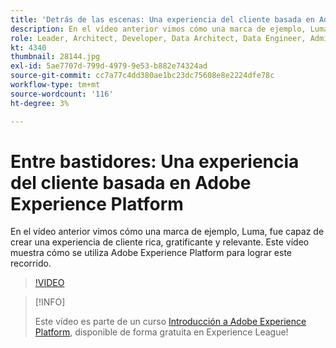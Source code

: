 ```yaml
---
title: 'Detrás de las escenas: Una experiencia del cliente basada en Adobe Experience Platform'
description: En el vídeo anterior vimos cómo una marca de ejemplo, Luma, fue capaz de crear una experiencia de cliente rica, gratificante y relevante. Este vídeo muestra cómo se utiliza Adobe Experience Platform para lograr este recorrido.
role: Leader, Architect, Developer, Data Architect, Data Engineer, Admin, User
kt: 4340
thumbnail: 28144.jpg
exl-id: 5ae7707d-799d-4979-9e53-b882e74324ad
source-git-commit: cc7a77c4dd380ae1bc23dc75608e8e2224dfe78c
workflow-type: tm+mt
source-wordcount: '116'
ht-degree: 3%

---
```


# Entre bastidores: Una experiencia del cliente basada en Adobe Experience Platform

En el vídeo anterior vimos cómo una marca de ejemplo, Luma, fue capaz de crear una experiencia de cliente rica, gratificante y relevante. Este vídeo muestra cómo se utiliza Adobe Experience Platform para lograr este recorrido.

>[!VIDEO](https://video.tv.adobe.com/v/28144?quality=12&learn=on)

>[!INFO]
>
> Este vídeo es parte de un curso [Introducción a Adobe Experience Platform](https://experienceleague.adobe.com/?recommended=ExperiencePlatform-U-1-2020.1), disponible de forma gratuita en Experience League!

